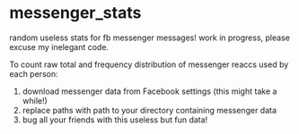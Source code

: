 # messenger_stats
random useless stats for fb messenger messages! 
work in progress, please excuse my inelegant code. 


To count raw total and frequency distribution of messenger reaccs used by each person:
1. download messenger data from Facebook settings (this might take a while!)
2. replace paths with path to your directory containing messenger data
3. bug all your friends with this useless but fun data!


